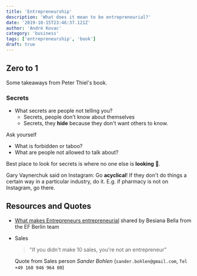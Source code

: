```yaml
---
title: 'Entrepreneurship'
description: 'What does it mean to be entrepreneurial?'
date: '2019-10-15T23:46:37.121Z'
author: 'André Kovac'
category: 'business'
tags: ['entrepreneurship', 'book']
draft: true
---
```


## Zero to 1

Some takeaways from Peter Thiel's book.

### Secrets

* What secrets are people not telling you?
  * Secrets, people don't know about themselves
  * Secrets, they **hide** because they don't want others to know.

Ask yourself
* What is forbidden or taboo?
* What are people not allowed to talk about?

Best place to look for secrets is where no one else is **looking** 👀.

Gary Vaynerchuk said on Instagram: Go **acyclical**! If they don't do things a certain way in a particular industry, do it. E.g. if pharmacy is not on Instagram, go there.

## Resources and Quotes

* [What makes Entrepreneurs entrepreneurial](./what-makes-entrepreneurs-entrepreneurial-sarasvathy.pdf) shared by Besiana Bella from the EF Berlin team

* Sales
    > "If you didn't make 10 sales, you're not an entrepreneur"

    Quote from Sales person *Sander Bohlen* (`sander.bohlen@gmail.com`, `Tel +49 160 946 964 00`)